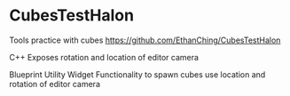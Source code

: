 # CubesTestHalon
Tools practice with cubes
https://github.com/EthanChing/CubesTestHalon

C++ 
Exposes rotation and location of editor camera

Blueprint Utility Widget
Functionality to spawn cubes use location and rotation of editor camera